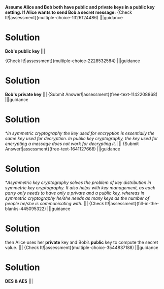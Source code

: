 **Assume Alice and Bob both have public and private keys in a public key setting. If Alice wants to send Bob a secret message:**
{Check It!|assessment}(multiple-choice-1326124486)
|||guidance
# Solution
**Bob's public key**
|||

{Check It!|assessment}(multiple-choice-2228532584)
|||guidance
# Solution
**Bob's private key**
|||
{Submit Answer!|assessment}(free-text-1142208868)
|||guidance
# Solution
**In symmetric cryptography the key used for encryption is essentially the same key used for decryption. In public key cryptography, the key used for encrypting a message does not work for decrypting it.*
|||
{Submit Answer!|assessment}(free-text-1641127668)
|||guidance
# Solution
**Asymmetric key cryptography solves the problem of key distribution in symmetric key cryptography. It also helps with key management, as each party only needs to have only a private and a public key, whereas in symmetric cryptography he/she needs as many keys as the number of people he/she is communicating with.*
|||
{Check It!|assessment}(fill-in-the-blanks-445095322)
|||guidance
# Solution
then Alice uses her **private** key and Bob’s **public** key to compute the secret value.
|||
{Check It!|assessment}(multiple-choice-3544837188)
|||guidance
# Solution
**DES & AES**
|||

